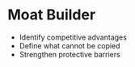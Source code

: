 # Moat Builder
- Identify competitive advantages
- Define what cannot be copied
- Strengthen protective barriers
